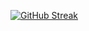 [![GitHub Streak](https://streak-stats.demolab.com/?user=Kedinha&theme=bear&background=000&border=30A3DC&dates=FFF)](https://git.io/streak-stats)
